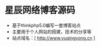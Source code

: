 星辰网络博客源码
===============

- 基于thinkphp5.0编写一套博客站点
- 主要用于个人网站的搭建，技术的分享等
- 站点域名：[ http://www.yuqingyong.cn ]